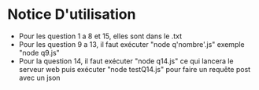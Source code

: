 # Notice D'utilisation
* Pour les question 1 a 8 et 15, elles sont dans le .txt
* Pour les question 9 a 13, il faut exécuter "node q'nombre'.js" exemple "node q9.js"
* Pour la question 14, il faut exécuter "node q14.js" ce qui lancera le serveur web puis exécuter "node testQ14.js" pour faire un requête post avec un json
